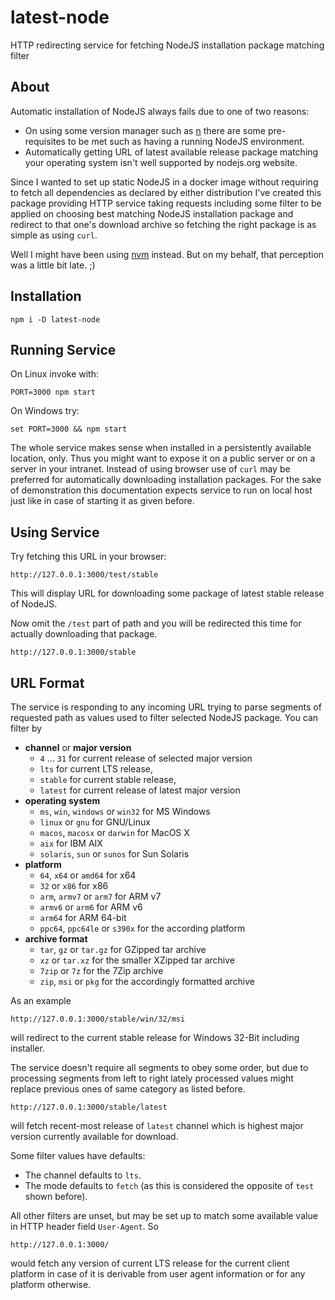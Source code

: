 # latest-node

HTTP redirecting service for fetching NodeJS installation package matching filter


## About

Automatic installation of NodeJS always fails due to one of two reasons:

* On using some version manager such as [n](https://www.npmjs.com/package/n) there are some pre-requisites to be met such as having a running NodeJS environment.
* Automatically getting URL of latest available release package matching your operating system isn't well supported by nodejs.org website.

Since I wanted to set up static NodeJS in a docker image without requiring to fetch all dependencies as declared by either distribution I've created this package providing HTTP service taking requests including some filter to be applied on choosing best matching NodeJS installation package and redirect to that one's download archive so fetching the right package is as simple as using `curl`.

Well I might have been using [nvm](https://github.com/creationix/nvm) instead. But on my behalf, that perception was a little bit late. ;)

## Installation

```
npm i -D latest-node
```

## Running Service

On Linux invoke with:

```
PORT=3000 npm start
```

On Windows try:

```
set PORT=3000 && npm start
```

The whole service makes sense when installed in a persistently available location, only. Thus you might want to expose it on a public server or on a server in your intranet. Instead of using browser use of `curl` may be preferred for automatically downloading installation packages. For the sake of demonstration this documentation expects service to run on local host just like in case of starting it as given before.

## Using Service

Try fetching this URL in your browser:

```
http://127.0.0.1:3000/test/stable
```

This will display URL for downloading some package of latest stable release of NodeJS.

Now omit the `/test` part of path and you will be redirected this time for actually downloading that package.

```
http://127.0.0.1:3000/stable
```

## URL Format

The service is responding to any incoming URL trying to parse segments of requested path as values used to filter selected NodeJS package. You can filter by 

* **channel** or **major version**
   * `4` ... `31` for current release of selected major version
   * `lts` for current LTS release,
   * `stable` for current stable release,
   * `latest` for current release of latest major version
* **operating system**
   * `ms`, `win`, `windows` or `win32` for MS Windows
   * `linux` or `gnu` for GNU/Linux
   * `macos`, `macosx` or `darwin` for MacOS X
   * `aix` for IBM AIX
   * `solaris`, `sun` or `sunos` for Sun Solaris
* **platform**
   * `64`, `x64` or `amd64` for x64
   * `32` or `x86` for x86
   * `arm`, `armv7` or `arm7` for ARM v7
   * `armv6` or `arm6` for ARM v6
   * `arm64` for ARM 64-bit
   * `ppc64`, `ppc64le` or `s390x` for the according platform
* **archive format**
   * `tar`, `gz` or `tar.gz` for GZipped tar archive
   * `xz` or `tar.xz` for the smaller XZipped tar archive
   * `7zip` or `7z` for the 7Zip archive
   * `zip`, `msi` or `pkg` for the accordingly formatted archive

As an example

```
http://127.0.0.1:3000/stable/win/32/msi
```

will redirect to the current stable release for Windows 32-Bit including installer.

The service doesn't require all segments to obey some order, but due to processing segments from left to right lately processed values might replace previous ones of same category as listed before.

```
http://127.0.0.1:3000/stable/latest
```

will fetch recent-most release of `latest` channel which is highest major version currently available for download.

Some filter values have defaults:

* The channel defaults to `lts`.
* The mode defaults to `fetch` (as this is considered the opposite of `test` shown before).

All other filters are unset, but may be set up to match some available value in HTTP header field `User-Agent`. So

```
http://127.0.0.1:3000/
```

would fetch any version of current LTS release for the current client platform in case of it is derivable from user agent information or for any platform otherwise.
